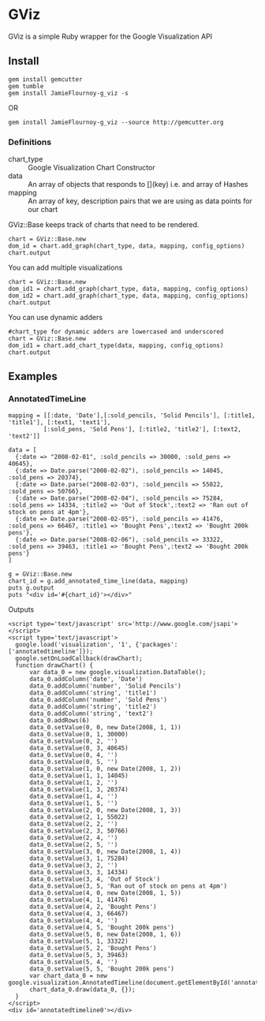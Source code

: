 # GViz

GViz is a simple Ruby wrapper for the Google Visualization API

## Install

    gem install gemcutter
    gem tumble
    gem install JamieFlournoy-g_viz -s 

OR

    gem install JamieFlournoy-g_viz --source http://gemcutter.org


### Definitions
<dl>
  <dt>chart_type</dt>
  <dd>Google Visualization Chart Constructor</dd>
  <dt>data</dt>
  <dd>An array of objects that responds to [](key) i.e. and array of Hashes</dd>
  <dt>mapping</dt>
  <dd>An array of key, description pairs that we are using as data points for our chart</dd>
</dl>

GViz::Base keeps track of charts that need to be rendered.

    chart = GViz::Base.new
    dom_id = chart.add_graph(chart_type, data, mapping, config_options)
    chart.output

You can add multiple visualizations

    chart = GViz::Base.new
    dom_id1 = chart.add_graph(chart_type, data, mapping, config_options)
    dom_id2 = chart.add_graph(chart_type, data, mapping, config_options)
    chart.output
    
You can use dynamic adders
    
    #chart_type for dynamic adders are lowercased and underscored
    chart = GViz::Base.new
    dom_id1 = chart.add_chart_type(data, mapping, config_options)
    chart.output

## Examples
### AnnotatedTimeLine

    mapping = [[:date, 'Date'],[:sold_pencils, 'Solid Pencils'], [:title1, 'title1'], [:text1, 'text1'], 
              [:sold_pens, 'Sold Pens'], [:title2, 'title2'], [:text2, 'text2']]

    data = [
      {:date => "2008-02-01", :sold_pencils => 30000, :sold_pens => 40645},
      {:date => Date.parse("2008-02-02"), :sold_pencils => 14045, :sold_pens => 20374},
      {:date => Date.parse("2008-02-03"), :sold_pencils => 55022, :sold_pens => 50766},
      {:date => Date.parse("2008-02-04"), :sold_pencils => 75284, :sold_pens => 14334, :title2 => 'Out of Stock',:text2 => 'Ran out of stock on pens at 4pm'},
      {:date => Date.parse("2008-02-05"), :sold_pencils => 41476, :sold_pens => 66467, :title1 => 'Bought Pens',:text2 => 'Bought 200k pens'},
      {:date => Date.parse("2008-02-06"), :sold_pencils => 33322, :sold_pens => 39463, :title1 => 'Bought Pens',:text2 => 'Bought 200k pens'}
    ]

    g = GViz::Base.new
    chart_id = g.add_annotated_time_line(data, mapping)
    puts g.output
    puts "<div id='#{chart_id}'></div>"
    
Outputs

    <script type='text/javascript' src='http://www.google.com/jsapi'></script>
    <script type='text/javascript'>
      google.load('visualization', '1', {'packages':['annotatedtimeline']});
      google.setOnLoadCallback(drawChart);
      function drawChart() {    
          var data_0 = new google.visualization.DataTable();
          data_0.addColumn('date', 'Date')
          data_0.addColumn('number', 'Solid Pencils')
          data_0.addColumn('string', 'title1')
          data_0.addColumn('number', 'Sold Pens')
          data_0.addColumn('string', 'title2')
          data_0.addColumn('string', 'text2')
          data_0.addRows(6)
          data_0.setValue(0, 0, new Date(2008, 1, 1))
          data_0.setValue(0, 1, 30000)
          data_0.setValue(0, 2, '')
          data_0.setValue(0, 3, 40645)
          data_0.setValue(0, 4, '')
          data_0.setValue(0, 5, '')
          data_0.setValue(1, 0, new Date(2008, 1, 2))
          data_0.setValue(1, 1, 14045)
          data_0.setValue(1, 2, '')
          data_0.setValue(1, 3, 20374)
          data_0.setValue(1, 4, '')
          data_0.setValue(1, 5, '')
          data_0.setValue(2, 0, new Date(2008, 1, 3))
          data_0.setValue(2, 1, 55022)
          data_0.setValue(2, 2, '')
          data_0.setValue(2, 3, 50766)
          data_0.setValue(2, 4, '')
          data_0.setValue(2, 5, '')
          data_0.setValue(3, 0, new Date(2008, 1, 4))
          data_0.setValue(3, 1, 75284)
          data_0.setValue(3, 2, '')
          data_0.setValue(3, 3, 14334)
          data_0.setValue(3, 4, 'Out of Stock')
          data_0.setValue(3, 5, 'Ran out of stock on pens at 4pm')
          data_0.setValue(4, 0, new Date(2008, 1, 5))
          data_0.setValue(4, 1, 41476)
          data_0.setValue(4, 2, 'Bought Pens')
          data_0.setValue(4, 3, 66467)
          data_0.setValue(4, 4, '')
          data_0.setValue(4, 5, 'Bought 200k pens')
          data_0.setValue(5, 0, new Date(2008, 1, 6))
          data_0.setValue(5, 1, 33322)
          data_0.setValue(5, 2, 'Bought Pens')
          data_0.setValue(5, 3, 39463)
          data_0.setValue(5, 4, '')
          data_0.setValue(5, 5, 'Bought 200k pens')
          var chart_data_0 = new google.visualization.AnnotatedTimeline(document.getElementById('annotatedtimeline0'));
          chart_data_0.draw(data_0, {});
      }
    </script>
    <div id='annotatedtimeline0'></div>


